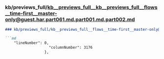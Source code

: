 ### kb/previews_full/kb__previews_full__kb__previews_full__flows__time-first__master-only@guest.har.part061.md.part001.md.part002.md

```md
### kb/previews_full/kb__previews_full__flows__time-first__master-only@guest.har.part061.md.part001.md (part 002)

```md
    "lineNumber": 0,
                    "columnNumber": 3176
                  },
        
```

```

```
